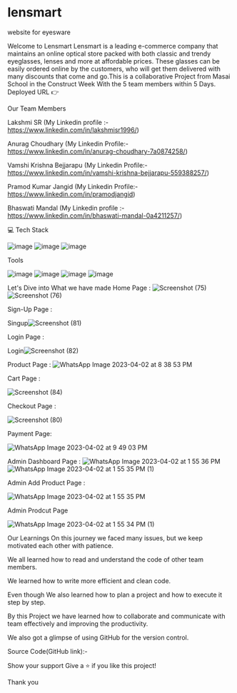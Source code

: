 # lensmart
website for eyesware


Welcome to Lensmart
Lensmart is a leading e-commerce company that maintains an online optical store packed with both classic and trendy eyeglasses, lenses and more at affordable prices. These glasses can be easily ordered online by the customers, who will get them delivered with many discounts that come and go.This is a collaborative Project from Masai School in the Construct Week With the 5 team members within 5 Days.
Deployed URL 👉 

Our Team Members

Lakshmi SR (My Linkedin profile :-https://www.linkedin.com/in/lakshmisr1996/)

Anurag Choudhary (My Linkedin Profile:-https://www.linkedin.com/in/anurag-choudhary-7a0874258/)

Vamshi Krishna Bejjarapu (My Linkedin Profile:- https://www.linkedin.com/in/vamshi-krishna-bejjarapu-559388257/)

Pramod Kumar Jangid (My Linkedin Profile:- https://www.linkedin.com/in/pramodjangid)

Bhaswati Mandal (My Linkedin profile :-https://www.linkedin.com/in/bhaswati-mandal-0a4211257/)





💻 Tech Stack

![image](https://user-images.githubusercontent.com/80309747/229348805-946f60f0-26c4-4069-9fb7-3d450e7abc51.png)
![image](https://user-images.githubusercontent.com/80309747/229348825-9ba7f0b5-db77-4025-8d48-d1e38421d0f0.png)
![image](https://user-images.githubusercontent.com/80309747/229348835-da03d010-e01e-4299-ad47-53e08d5b49fb.png)



Tools

![image](https://user-images.githubusercontent.com/80309747/229348866-a41c6e5d-458a-4396-a0f6-ce974e5cfae0.png)
![image](https://user-images.githubusercontent.com/80309747/229348874-6e5a14c8-46e7-457c-b14c-c2491866064f.png)
![image](https://user-images.githubusercontent.com/80309747/229348882-7a0c4058-7f44-48be-88a0-d37da699bbfc.png)
![image](https://user-images.githubusercontent.com/80309747/229348884-8fd728ce-a616-4341-a4ca-fe15677f0d3c.png)



Let's Dive into What we have made
Home Page :
![Screenshot (75)](https://user-images.githubusercontent.com/80309747/229341184-f9bd70f4-3c2d-408f-b695-7f155e998528.png)
![Screenshot (76)](https://user-images.githubusercontent.com/80309747/229341192-45b8328b-09a8-4ded-81a2-b155d70c0ea9.png)

Sign-Up Page :

Singup![Screenshot (81)](https://user-images.githubusercontent.com/80309747/229341736-ad666fb7-cd6b-4f0e-9b02-f93b27f0fdf3.png)


Login Page :

Login![Screenshot (82)](https://user-images.githubusercontent.com/80309747/229341765-87d0b2d1-f0a5-4700-9c22-404571c7c6b6.png)

Product Page :
![WhatsApp Image 2023-04-02 at 8 38 53 PM](https://user-images.githubusercontent.com/80309747/229361795-e7000569-faa7-48b5-8052-8252a878f4bd.jpeg)

Cart Page :

![Screenshot (84)](https://user-images.githubusercontent.com/80309747/229365585-17041306-23fa-4ae6-9d62-e94ee3f8ae4e.png)

Checkout Page :

![Screenshot (80)](https://user-images.githubusercontent.com/80309747/229341680-7987012b-1bdc-4315-885b-b240d564b38c.png)

Payment Page:

![WhatsApp Image 2023-04-02 at 9 49 03 PM](https://user-images.githubusercontent.com/80309747/229365618-8d7b74d7-d215-4844-807d-26ab853107eb.jpeg)






Admin Dashboard Page :
![WhatsApp Image 2023-04-02 at 1 55 36 PM](https://user-images.githubusercontent.com/80309747/229348515-b4064f6c-1280-4e42-aafc-700cdc139658.jpeg)
![WhatsApp Image 2023-04-02 at 1 55 35 PM (1)](https://user-images.githubusercontent.com/80309747/229348578-70abf26b-15f6-49d6-95f9-59f1d9a062f0.jpeg)




Admin Add Product Page :

![WhatsApp Image 2023-04-02 at 1 55 35 PM](https://user-images.githubusercontent.com/80309747/229348528-21301e71-5c9c-43e0-9b31-0dcb19fb26a4.jpeg)

Admin  Prodcut Page

![WhatsApp Image 2023-04-02 at 1 55 34 PM (1)](https://user-images.githubusercontent.com/80309747/229348952-cb6c79b2-c08c-4414-971f-e665c4dc28fc.jpeg)




Our Learnings
On this journey we faced many issues, but we keep motivated each other with patience.

We all learned how to read and understand the code of other team members.

We learned how to write more efficient and clean code.

Even though We also learned how to plan a project and how to execute it step by step.

By this Project we have learned how to collaborate and communicate with team effectively and improving the productivity.

We also got a glimpse of using GitHub for the version control.

Source Code(GitHub link):- 

Show your support
Give a ⭐️ if you like this project!

Thank you

